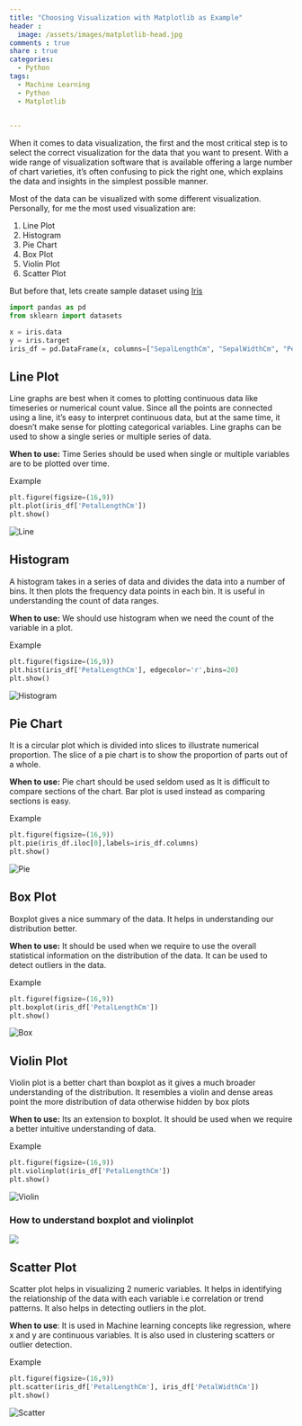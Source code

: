 ```yaml
---
title: "Choosing Visualization with Matplotlib as Example"
header :
  image: /assets/images/matplotlib-head.jpg
comments : true
share : true
categories:
  - Python
tags:
  - Machine Learning
  - Python
  - Matplotlib
 

---
```


When it comes to data visualization, the first and the most critical step is to select the correct visualization for the data that you want to present. With a wide range of visualization software that is available offering a large number of chart varieties, it’s often confusing to pick the right one, which explains the data and insights in the simplest possible manner. 

Most of the data can be visualized with some different visualization. Personally, for me the most used visualization are:

1. Line Plot
2. Histogram
3. Pie Chart
4. Box Plot
5. Violin Plot
6. Scatter Plot

But before that, lets create sample dataset using [Iris](https://en.wikipedia.org/wiki/Iris_flower_data_set)

```python
import pandas as pd
from sklearn import datasets

x = iris.data
y = iris.target
iris_df = pd.DataFrame(x, columns=["SepalLengthCm", "SepalWidthCm", "PetalLengthCm", "PetalWidthCm"])
```



## Line Plot

Line graphs are best when it comes to plotting continuous data like timeseries or numerical count value. Since all the points are connected using a line, it’s easy to interpret continuous data, but at the same time, it doesn’t make sense for plotting categorical variables. Line graphs can be used to show a single series or multiple series of data.

**When to use:** Time Series should be used when single or multiple variables are to be plotted over time.

Example

```python
plt.figure(figsize=(16,9))
plt.plot(iris_df['PetalLengthCm'])
plt.show()
```

![Line](https://i.ibb.co/JKBxptB/line.png)

## Histogram

A histogram takes in a series of data and divides the data into a number of bins. It then plots the frequency data points in each bin. It is useful in understanding the count of data ranges.

**When to use:** We should use histogram when we need the count of the variable in a plot.

Example

```python
plt.figure(figsize=(16,9))
plt.hist(iris_df['PetalLengthCm'], edgecolor='r',bins=20)
plt.show()
```

![Histogram](https://i.ibb.co/P4zYPHz/hist.png)

## Pie Chart

It is a circular plot which is divided into slices to illustrate numerical proportion. The slice of a pie chart is to show the proportion of parts out of a whole.

**When to use:** Pie chart should be used seldom used as It is difficult to compare sections of the chart. Bar plot is used instead as comparing sections is easy.

Example

```python
plt.figure(figsize=(16,9))
plt.pie(iris_df.iloc[0],labels=iris_df.columns)
plt.show()
```

![Pie](https://i.ibb.co/h1qqzXB/pie.png)

## Box Plot

Boxplot gives a nice summary of the data. It helps in understanding our distribution better.

**When to use:** It should be used when we require to use the overall statistical information on the distribution of the data. It can be used to detect outliers in the data.

Example

```python
plt.figure(figsize=(16,9))
plt.boxplot(iris_df['PetalLengthCm'])
plt.show()
```

![Box](https://i.ibb.co/3TXGTBP/box.png)

## Violin Plot

Violin plot is a better chart than boxplot as it gives a much broader understanding of the distribution. It resembles a violin and dense areas point the more distribution of data otherwise hidden by box plots

**When to use:** Its an extension to boxplot. It should be used when we require a better intuitive understanding of data.

Example

```python
plt.figure(figsize=(16,9))
plt.violinplot(iris_df['PetalLengthCm'])
plt.show()
```

![Violin](https://i.ibb.co/WgMP8SX/violin.png)

### How to understand boxplot and violinplot

![](https://miro.medium.com/max/482/1*fCE_5juz235c6cmaOP_PDQ.png)

## Scatter Plot

Scatter plot helps in visualizing 2 numeric variables. It helps in identifying the relationship of the data with each variable i.e correlation or trend patterns. It also helps in detecting outliers in the plot.

**When to use**: It is used in Machine learning concepts like regression, where x and y are continuous variables. It is also used in clustering scatters or outlier detection.

Example

```python
plt.figure(figsize=(16,9))
plt.scatter(iris_df['PetalLengthCm'], iris_df['PetalWidthCm'])
plt.show()
```

![Scatter](https://i.ibb.co/nLxmQHz/scatter.png)